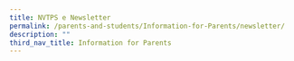 ```yaml
---
title: NVTPS e Newsletter
permalink: /parents-and-students/Information-for-Parents/newsletter/
description: ""
third_nav_title: Information for Parents
---
```

